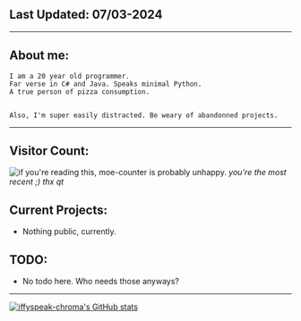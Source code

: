 ## Last Updated: 07/03-2024
<hr>

## About me:
```
I am a 20 year old programmer. 
Far verse in C# and Java. Speaks minimal Python. 
A true person of pizza consumption.


Also, I'm super easily distracted. Be weary of abandonned projects.
```
<hr>

## Visitor Count:
<img src="https://count.getloli.com/get/@:iffyspeak-chroma" alt="if you're reading this, moe-counter is probably unhappy." />
<em>you're the most recent ;) thx qt</em><br>

## Current Projects:
- Nothing public, currently.

## TODO:
- No todo here. Who needs those anyways?

<hr>

[![iffyspeak-chroma's GitHub stats](https://github-readme-stats.vercel.app/api?username=iffyspeak-chroma&show_icons=true&theme=dark)](https://github.com/iffyspeak-chroma)

<!---
iffyspeak-chroma/iffyspeak-chroma is a ✨ special ✨ repository because its `README.md` (this file) appears on your GitHub profile.
You can click the Preview link to take a look at your changes.
--->
